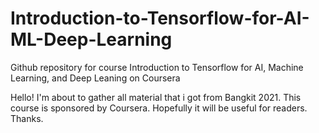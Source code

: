 # Introduction-to-Tensorflow-for-AI-ML-Deep-Learning
Github repository for course Introduction to Tensorflow for AI, Machine Learning, and Deep Leaning on Coursera

Hello!
I'm about to gather all material that i got from Bangkit 2021. This course is sponsored by Coursera.  Hopefully it will be useful for readers.  Thanks.
